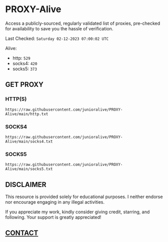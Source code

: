 # PROXY-Alive

Access a publicly-sourced, regularly validated list of proxies, pre-checked for availability to save you the hassle of verification.

Last Checked: `Saturday 02-12-2023 07:00:02 UTC`

Alive:
- http: `529`
- socks4: `420`
- socks5: `373`

## GET PROXY

### HTTP(S)

```https://raw.githubusercontent.com/junioralive/PROXY-Alive/main/http.txt```

### SOCKS4

```https://raw.githubusercontent.com/junioralive/PROXY-Alive/main/socks4.txt```

### SOCKS5

```https://raw.githubusercontent.com/junioralive/PROXY-Alive/main/socks5.txt```

## DISCLAIMER

This resource is provided solely for educational purposes. I neither endorse nor encourage engaging in any illegal activities.

If you appreciate my work, kindly consider giving credit, starring, and following. Your support is greatly appreciated! 

## [CONTACT](https://t.me/TheJuniorAlive)
